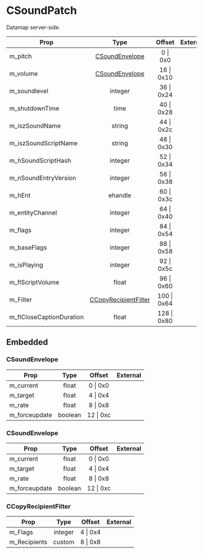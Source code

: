 # CSoundPatch

Datamap server-side.

|Prop|Type|Offset|External|
|---|:-:|:-:|--:|
|m_pitch|[CSoundEnvelope](#csoundenvelope)|0 \| 0x0||
|m_volume|[CSoundEnvelope](#csoundenvelope)|16 \| 0x10||
|m_soundlevel|integer|36 \| 0x24||
|m_shutdownTime|time|40 \| 0x28||
|m_iszSoundName|string|44 \| 0x2c||
|m_iszSoundScriptName|string|48 \| 0x30||
|m_hSoundScriptHash|integer|52 \| 0x34||
|m_nSoundEntryVersion|integer|56 \| 0x38||
|m_hEnt|ehandle|60 \| 0x3c||
|m_entityChannel|integer|64 \| 0x40||
|m_flags|integer|84 \| 0x54||
|m_baseFlags|integer|88 \| 0x58||
|m_isPlaying|integer|92 \| 0x5c||
|m_flScriptVolume|float|96 \| 0x60||
|m_Filter|[CCopyRecipientFilter](#ccopyrecipientfilter)|100 \| 0x64||
|m_flCloseCaptionDuration|float|128 \| 0x80||

## Embedded

### CSoundEnvelope

|Prop|Type|Offset|External|
|---|:-:|:-:|--:|
|m_current|float|0 \| 0x0|
|m_target|float|4 \| 0x4|
|m_rate|float|8 \| 0x8|
|m_forceupdate|boolean|12 \| 0xc|

### CSoundEnvelope

|Prop|Type|Offset|External|
|---|:-:|:-:|--:|
|m_current|float|0 \| 0x0|
|m_target|float|4 \| 0x4|
|m_rate|float|8 \| 0x8|
|m_forceupdate|boolean|12 \| 0xc|

### CCopyRecipientFilter

|Prop|Type|Offset|External|
|---|:-:|:-:|--:|
|m_Flags|integer|4 \| 0x4|
|m_Recipients|custom|8 \| 0x8|
